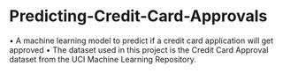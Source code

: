# Predicting-Credit-Card-Approvals
•	A machine learning model to predict if a credit card application will get approved
•	The dataset used in this project is the Credit Card Approval dataset from the UCI Machine Learning Repository.

